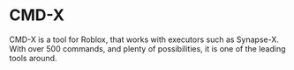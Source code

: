 # CMD-X
CMD-X is a tool for Roblox, that works with executors such as Synapse-X. With over 500 commands, and plenty of possibilities, it is one of the leading tools around.

